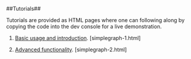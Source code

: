 ##Tutorials##

Tutorials are provided as HTML pages where one can following along by copying the code into the dev console for a live demonstration.

1. [Basic usage and introduction](./simplegraph-1.html). [simplegraph-1.html]

2. [Advanced functionality](./simplegraph-2.html). [simplegraph-2.html]